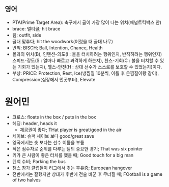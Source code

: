 ## 영어
* PTA(Prime Target Area): 축구에서 골이 가장 많이 나는 위치(페널트킥박스 안)
* brace: 멀티골; hit brace
* 팀; outfit, side
* 골대 맞추다; hit the woodwork(어렸을 때 골대 나무)
* 반칙: BISCH; Ball, Intention, Chance, Health
 *  볼과의 위치(B), 인텐션-의도(I : 볼을 터치하려는 행위인지, 반칙하려는 행위인지) 스피드-강도(S : 얼마나 빠르고 과격하게 하는지), 찬스-기회(C : 볼을 터치할 수 있는 기회가 있는지), 헬스-안전(H : 상대 선수가 스스로를 보호할 수 있었는지)이다. 
* 부상: PRICE: Protection, Rest, Ice(냉찜질 10분씩, 이틀 후 온찜질이랑 같이), Compression(심장에서 먼곳부터), Elevate

# 원어민
* 크로스: floats in the box / puts in the box
* 헤딩: header, heads it 
  * 제공권이 좋다; THat player is great/good in the air
* 세이브: 슈퍼 세이브 보다 good/great save
* 영국에서는 슛 보다는 선수 이름을 부름
* 적은 점수차로 순위를 다루는 팀의 중요한 경기; That was six pointer
* 키가 큰 사람이 좋은 터치를 했을 때; Good touch for a big man
* 텐백 수비; Parking the bus
* 챔스 참가 클럽들이 리그에서 겪는 후유증; European hangover
* 전반에서는 잘했지만 상대가 후반에 전술 바꾼 후 무너질 때; FOotball is a game of two halves
